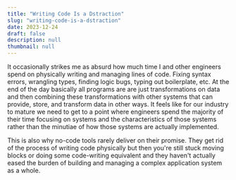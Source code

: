 ```yaml
---
title: "Writing Code Is a Dstraction"
slug: "writing-code-is-a-dstraction"
date: 2023-12-24
draft: false
description: null
thumbnail: null
---
```


It occasionally strikes me as absurd how much time I and other engineers spend on physically writing and managing lines of code. Fixing syntax errors, wrangling types, finding logic bugs, typing out boilerplate, etc. At the end of the day basically all programs are are just transformations on data and then combining these transformations with other systems that can provide, store, and transform data in other ways. It feels like for our industry to mature we need to get to a point where engineers spend the majority of their time focusing on systems and the characteristics of those systems rather than the minutiae of how those systems are actually implemented. 

This is also why no-code tools rarely deliver on their promise. They get rid of the process of writing code physically but then you're still stuck moving blocks or doing some code-writing equivalent and they haven't actually eased the burden of building and managing a complex application system as a whole.